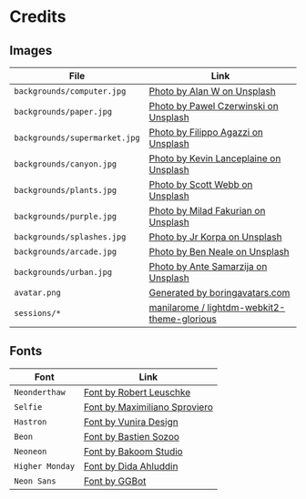# Credits

## Images
| File | Link |
| --- | --- |
| `backgrounds/computer.jpg` | [Photo by Alan W on Unsplash](https://unsplash.com/photos/P2Ehy4BtV9Q) |
| `backgrounds/paper.jpg` | [Photo by Pawel Czerwinski on Unsplash](https://unsplash.com/photos/7rI7GSBsKko) |
| `backgrounds/supermarket.jpg` | [Photo by Filippo Agazzi on Unsplash](https://unsplash.com/photos/aEeNy96quts) |
| `backgrounds/canyon.jpg` | [Photo by Kevin Lanceplaine on Unsplash](https://unsplash.com/photos/sO-JmQj95ec) |
| `backgrounds/plants.jpg` | [Photo by Scott Webb on Unsplash](https://unsplash.com/photos/oRWRlTgBrPo) |
| `backgrounds/purple.jpg` | [Photo by Milad Fakurian on Unsplash](https://unsplash.com/photos/u8Jn2rzYIps) |
| `backgrounds/splashes.jpg` | [Photo by Jr Korpa on Unsplash](https://unsplash.com/photos/SFT9G3pAxLY) |
| `backgrounds/arcade.jpg` | [Photo by Ben Neale on Unsplash](https://unsplash.com/photos/zpxKdH_xNSI) |
| `backgrounds/urban.jpg` | [Photo by Ante Samarzija on Unsplash](https://unsplash.com/photos/Zktk_OqnU04) |
| `avatar.png` | [Generated by boringavatars.com](https://boringavatars.com/) |
| `sessions/*` | [ manilarome / lightdm-webkit2-theme-glorious](https://github.com/manilarome/lightdm-webkit2-theme-glorious/tree/master/assets/sessions) |

## Fonts
| Font | Link |
| --- | --- |
| `Neonderthaw` | [Font by Robert Leuschke](https://fonts.google.com/specimen/Neonderthaw) |
| `Selfie` | [Font by Maximiliano Sproviero](https://sproviero-type.com/index.html) |
| `Hastron` | [Font by Vunira Design](https://www.creativefabrica.com/designer/vunira/) |
| `Beon` | [Font by Bastien Sozoo](https://sozoo.fr/) |
| `Neoneon` | [Font by Bakoom Studio](https://www.bakoom-studio.com/) |
| `Higher Monday` | [Font by Dida Ahluddin](https://www.behance.net/ahweproject) |
| `Neon Sans` | [Font by GGBot](https://ggbot.itch.io/) |